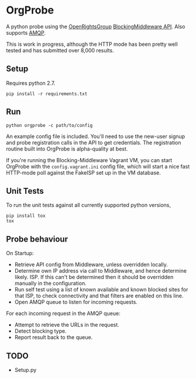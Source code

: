 OrgProbe
========

A python probe using the [OpenRightsGroup](https://www.openrightsgroup.org/) 
[BlockingMiddleware API](https://github.com/openrightsgroup/Blocking-Middleware).
Also supports [AMQP](https://en.wikipedia.org/wiki/Advanced_Message_Queuing_Protocol).

This is work in progress, although the HTTP mode has been pretty well tested 
and has submitted over 8,000 results.

## Setup

Requires python 2.7.

    pip install -r requirements.txt

## Run

    python orgprobe -c path/to/config

An example config file is included.  You'll need to use the new-user signup and
 probe registration calls in the API to get credentials.  The registration 
 routine built into OrgProbe is alpha-quality at best.

If you're running the Blocking-Middleware Vagrant VM, you can start OrgProbe 
with the `config.vagrant.ini` config file, which will start a nice fast 
HTTP-mode poll against the FakeISP set up in the VM database.

## Unit Tests

To run the unit tests against all currently supported python versions, 

    pip install tox
    tox

## Probe behaviour

On Startup:

* Retrieve API config from Middleware, unless overridden locally.
* Determine own IP address via call to Middleware, and hence  determine likely.
  ISP.  If this can't be determined then it should be overridden manually in 
  the configuration.
* Run self test using a list of known available and known blocked sites for 
  that ISP, to check connectivity and that filters are enabled on this 
  line.
* Open AMQP queue to listen for incoming requests.

For each incoming request in the AMQP queue:

* Attempt to retrieve the URLs in the request.
* Detect blocking type.
* Report result back to the queue.

## TODO 

* Setup.py